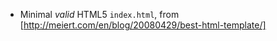 
 * Minimal *valid* HTML5 `index.html`, from
   [http://meiert.com/en/blog/20080429/best-html-template/]

